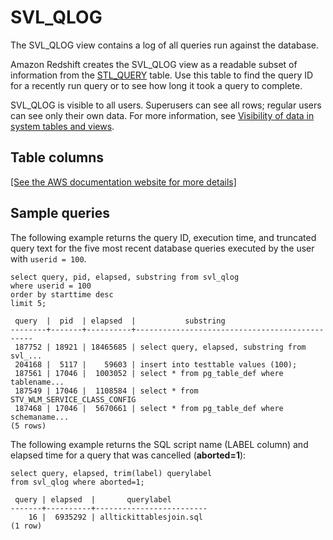 # SVL\_QLOG<a name="r_SVL_QLOG"></a>

The SVL\_QLOG view contains a log of all queries run against the database\.

Amazon Redshift creates the SVL\_QLOG view as a readable subset of information from the [STL\_QUERY](r_STL_QUERY.md) table\. Use this table to find the query ID for a recently run query or to see how long it took a query to complete\.

SVL\_QLOG is visible to all users\. Superusers can see all rows; regular users can see only their own data\. For more information, see [Visibility of data in system tables and views](c_visibility-of-data.md)\.

## Table columns<a name="r_SVL_QLOG-table-columns"></a>

[\[See the AWS documentation website for more details\]](http://docs.aws.amazon.com/redshift/latest/dg/r_SVL_QLOG.html)

## Sample queries<a name="r_SVL_QLOG-sample-queries"></a>

The following example returns the query ID, execution time, and truncated query text for the five most recent database queries executed by the user with `userid = 100`\.

```
select query, pid, elapsed, substring from svl_qlog
where userid = 100
order by starttime desc
limit 5;

 query  |  pid  | elapsed  |           substring
--------+-------+----------+-----------------------------------------------
 187752 | 18921 | 18465685 | select query, elapsed, substring from svl_...
 204168 |  5117 |    59603 | insert into testtable values (100);
 187561 | 17046 |  1003052 | select * from pg_table_def where tablename...
 187549 | 17046 |  1108584 | select * from STV_WLM_SERVICE_CLASS_CONFIG
 187468 | 17046 |  5670661 | select * from pg_table_def where schemaname...
(5 rows)
```

The following example returns the SQL script name \(LABEL column\) and elapsed time for a query that was cancelled \(**aborted=1**\): 

```
select query, elapsed, trim(label) querylabel
from svl_qlog where aborted=1;
 
 query | elapsed  |       querylabel
-------+----------+-------------------------
    16 |  6935292 | alltickittablesjoin.sql
(1 row)
```